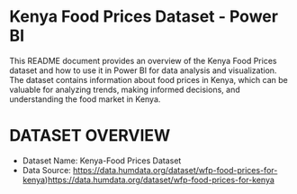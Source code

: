 # Kenya Food Prices Dataset - Power BI

This README document provides an overview of the Kenya Food Prices dataset and how to use it in Power BI for data analysis and visualization. The dataset contains information about food prices in Kenya, which can be valuable for analyzing trends, making informed decisions, and understanding the food market in Kenya.


# DATASET OVERVIEW
* Dataset Name: Kenya-Food Prices Dataset
* Data Source: https://data.humdata.org/dataset/wfp-food-prices-for-kenya)https://data.humdata.org/dataset/wfp-food-prices-for-kenya
